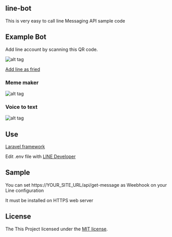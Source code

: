 
## line-bot
This is very easy to call line Messaging API sample code

## Example Bot
Add line account by scanning this QR code.

![alt tag](http://qr-official.line.me/M/yviiBkjn11.png)

[Add line as fried](https://line.me/R/ti/p/%40cdg3048q)

### Meme maker
![alt tag](https://raw.githubusercontent.com/mjniuz/bot-php/master/meme_maker.gif)

### Voice to text
![alt tag](https://raw.githubusercontent.com/mjniuz/bot-php/master/voice_demo.gif)

## Use
[Laravel framework](https://github.com/laravel/laravel)

Edit .env file with [LINE Developer](https://developers.line.me/messaging-api/getting-started#set_up_bot)

## Sample 
You can set https://YOUR_SITE_URL/api/get-message as Weebhook on your Line configuration

It must be installed on HTTPS web server

## License

The This Project licensed under the [MIT license](http://opensource.org/licenses/MIT).
